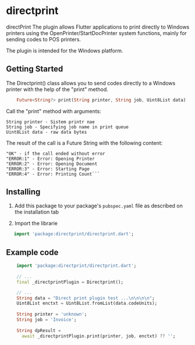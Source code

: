 # directprint

directPrint The plugin allows Flutter applications 
to print directly to Windows printers using the
OpenPrinter/StartDocPrinter system functions,
mainly for sending codes to POS printers.

The plugin is intended for the Windows platform.

## Getting Started

The Directprint() class allows you to send codes directly to a Windows printer
with the help of the "print" method.

```dart
    Future<String?> print(String printer, String job, Uint8List data)
```
Call the "print" method with arguments:

    String printer - Sistem printr nae 
    String job - Specifying job name in print queue
    Uint8List data - raw data bytes

The result of the call is a Future String with the following content:

    "OK" - if the call ended without error
    "ERROR:1" - Error: Opening Printer
    "ERROR:2" - Error: Opening Document
    "ERROR:3" - Error: Starting Page
    "ERROR:4" - Error: Printing Count```

## Installing

1. Add this package to your package's `pubspec.yaml` file as described
   on the installation tab

2. Import the librarie

```dart
   import 'package:directprint/directprint.dart';
```

## Example code

```dart
    import 'package:directprint/directprint.dart';
    
    // ...
    final _directprintPlugin = Directprint();

    // ...
    String data = "Direct print plugin test ...\n\n\n\n";
    Uint8List enctxt = Uint8List.fromList(data.codeUnits);
    
    String printer = 'unknown';
    String job = 'Invoice';
    
    String dpResult =
      await _directprintPlugin.print(printer, job, enctxt) ?? '';
```




